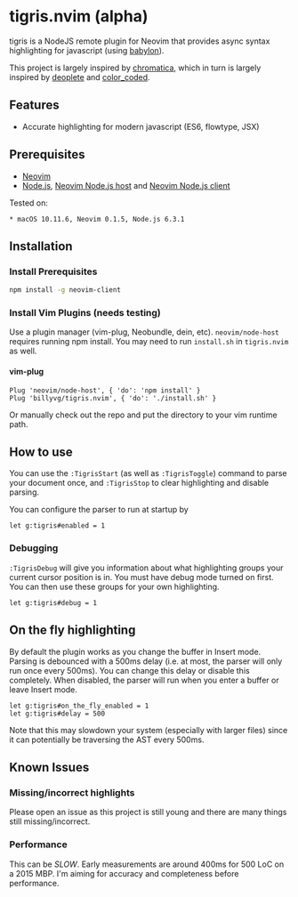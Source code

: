 # tigris.nvim (alpha)

tigris is a NodeJS remote plugin for Neovim that provides async syntax highlighting for
javascript (using [babylon][7]).

This project is largely inspired by [chromatica][1], which in turn is largely inspired by
[deoplete][2] and [color_coded][3].

## Features

* Accurate highlighting for modern javascript (ES6, flowtype, JSX)

## Prerequisites

* [Neovim][4]
* [Node.js][5], [Neovim Node.js host][8] and [Neovim Node.js client][6]

Tested on:

    * macOS 10.11.6, Neovim 0.1.5, Node.js 6.3.1

## Installation

### Install Prerequisites

```bash
npm install -g neovim-client
```

### Install Vim Plugins (needs testing)

Use a plugin manager (vim-plug, Neobundle, dein, etc). `neovim/node-host` requires running npm install.
You may need to run `install.sh` in `tigris.nvim` as well.

#### vim-plug
```vim
Plug 'neovim/node-host', { 'do': 'npm install' }
Plug 'billyvg/tigris.nvim', { 'do': './install.sh' }
```

Or manually check out the repo and put the directory to your vim runtime path.

## How to use
You can use the `:TigrisStart` (as well as `:TigrisToggle`) command to parse your document once, and `:TigrisStop` to clear highlighting and disable parsing.

You can configure the parser to run at startup by

```vim
let g:tigris#enabled = 1
```

### Debugging
`:TigrisDebug` will give you information about what highlighting groups your current cursor position is in. You must have debug mode turned on first. You can then use these groups for your own highlighting.

```vim
let g:tigris#debug = 1
```

## On the fly highlighting
By default the plugin works as you change the buffer in Insert mode. Parsing is debounced with a 500ms delay (i.e. at most,
the parser will only run once every 500ms). You can change this delay or disable this completely. When disabled, the
parser will run when you enter a buffer or leave Insert mode.

```vim
let g:tigris#on_the_fly_enabled = 1
let g:tigris#delay = 500
```

Note that this may slowdown your system (especially with larger files) since it can potentially
be traversing the AST every 500ms.


## Known Issues
### Missing/incorrect highlights
Please open an issue as this project is still young and there are many things still missing/incorrect.

### Performance
This can be *SLOW*. Early measurements are around 400ms for 500 LoC on a 2015 MBP. I'm aiming for accuracy and completeness
before performance.

[1]: https://github.com/arakashic/chromatica.nvim
[2]: https://github.com/Shougo/deoplete.nvim
[3]: https://github.com/jeaye/color_coded
[4]: https://neovim.io
[5]: https://nodejs.org/en/
[6]: https://github.com/neovim/node-client
[7]: https://github.com/babel/babylon
[8]: https://github.com/neovim/node-host
